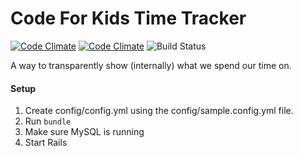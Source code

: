 Code For Kids Time Tracker 
=========
[![Code Climate](https://codeclimate.com/repos/537c0e56695680148f005bb5/badges/54d9dfdbaf94b9e84c80/gpa.png)](https://codeclimate.com/repos/537c0e56695680148f005bb5/feed) [![Code Climate](https://codeclimate.com/repos/537c0e56695680148f005bb5/badges/54d9dfdbaf94b9e84c80/coverage.png)](https://codeclimate.com/repos/537c0e56695680148f005bb5/feed)
![Build Status](https://semaphoreapp.com/api/v1/projects/f24168ad-b75e-459b-b229-c869a749aa95/185430/shields_badge.png)

A way to transparently show (internally) what we spend our time on.

#### Setup

1. Create config/config.yml using the config/sample.config.yml file.
2. Run ```bundle```
3. Make sure MySQL is running
4. Start Rails
